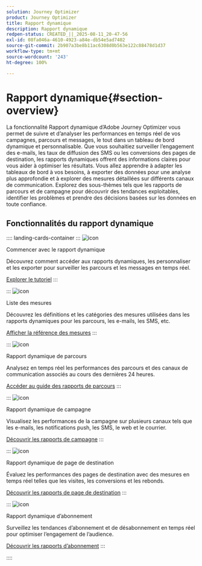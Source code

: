 ```yaml
---
solution: Journey Optimizer
product: Journey Optimizer
title: Rapport dynamique
description: Rapport dynamique
redpen-status: CREATED_||_2025-08-11_20-47-56
exl-id: 08fa046a-4610-4923-a84e-db54e5ad7402
source-git-commit: 2b907a3be8b11ac6308d0b563e122c88478d1d37
workflow-type: tm+mt
source-wordcount: '243'
ht-degree: 100%

---
```


# Rapport dynamique{#section-overview}

La fonctionnalité Rapport dynamique d’Adobe Journey Optimizer vous permet de suivre et d’analyser les performances en temps réel de vos campagnes, parcours et messages, le tout dans un tableau de bord dynamique et personnalisable. Que vous souhaitiez surveiller l’engagement des e-mails, les taux de diffusion des SMS ou les conversions des pages de destination, les rapports dynamiques offrent des informations claires pour vous aider à optimiser les résultats. Vous allez apprendre à adapter les tableaux de bord à vos besoins, à exporter des données pour une analyse plus approfondie et à explorer des mesures détaillées sur différents canaux de communication. Explorez des sous-thèmes tels que les rapports de parcours et de campagne pour découvrir des tendances exploitables, identifier les problèmes et prendre des décisions basées sur les données en toute confiance.

## Fonctionnalités du rapport dynamique

:::: landing-cards-container
:::
![icon](https://cdn.experienceleague.adobe.com/icons/circle-play.svg?lang=fr)

Commencer avec le rapport dynamique

Découvrez comment accéder aux rapports dynamiques, les personnaliser et les exporter pour surveiller les parcours et les messages en temps réel.

[Explorer le tutoriel](../using/reports/live-report.md)
:::

:::
![icon](https://cdn.experienceleague.adobe.com/icons/list-check.svg?lang=fr)

Liste des mesures

Découvrez les définitions et les catégories des mesures utilisées dans les rapports dynamiques pour les parcours, les e-mails, les SMS, etc.

[Afficher la référence des mesures](../using/reports/live-report-components.md)
:::

:::
![icon](https://cdn.experienceleague.adobe.com/icons/chart-line.svg)

Rapport dynamique de parcours

Analysez en temps réel les performances des parcours et des canaux de communication associés au cours des dernières 24 heures.

[Accéder au guide des rapports de parcours](../using/reports/journey-live-report.md)
:::

:::
![icon](https://cdn.experienceleague.adobe.com/icons/chart-line.svg?lang=fr)

Rapport dynamique de campagne

Visualisez les performances de la campagne sur plusieurs canaux tels que les e-mails, les notifications push, les SMS, le web et le courrier.

[Découvrir les rapports de campagne](../using/reports/campaign-live-report.md)
:::

:::
![icon](https://cdn.experienceleague.adobe.com/icons/chart-line.svg?lang=fr)

Rapport dynamique de page de destination

Évaluez les performances des pages de destination avec des mesures en temps réel telles que les visites, les conversions et les rebonds.

[Découvrir les rapports de page de destination](../using/reports/lp-report-live.md)
:::

:::
![icon](https://cdn.experienceleague.adobe.com/icons/chart-line.svg?lang=fr)

Rapport dynamique dʼabonnement

Surveillez les tendances d’abonnement et de désabonnement en temps réel pour optimiser l’engagement de l’audience.

[Découvrir les rapports d’abonnement](../using/reports/subscription-report-live.md)
:::

::::
